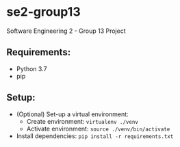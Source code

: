 # se2-group13
Software Engineering 2 - Group 13 Project

## Requirements:
* Python 3.7
* pip

## Setup:
* (Optional) Set-up a virtual environment:
    * Create environment: `virtualenv ./venv`
    * Activate environment: `source ./venv/bin/activate`
* Install dependencies: `pip install -r requirements.txt`